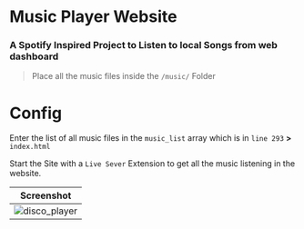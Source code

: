 # Music Player Website

### A Spotify Inspired Project to Listen to local Songs from web dashboard

> Place all the music files inside the `/music/` Folder

# Config

Enter the list of all music files in the `music_list` array which is in `line 293` **>** `index.html` 

Start the Site with a `Live Sever` Extension to get all the music listening in the website.

|Screenshot|
|---|
|![disco_player](https://github.com/Yuvaraja28/Disco_Player_Website/assets/64340067/476990fd-0f81-4338-bbbe-5e1a15c25773)|